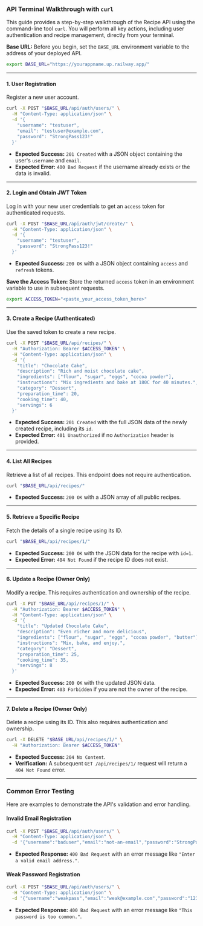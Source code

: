 ### **API Terminal Walkthrough with `curl`**

This guide provides a step-by-step walkthrough of the Recipe API using the command-line tool `curl`. You will perform all key actions, including user authentication and recipe management, directly from your terminal.

**Base URL:**
Before you begin, set the `BASE_URL` environment variable to the address of your deployed API.

```bash
export BASE_URL="https://yourappname.up.railway.app/"
```

-----

#### **1. User Registration**

Register a new user account.

```bash
curl -X POST "$BASE_URL/api/auth/users/" \
  -H "Content-Type: application/json" \
  -d '{
    "username": "testuser",
    "email": "testuser@example.com",
    "password": "StrongPass123!"
  }'
```

  * **Expected Success:** `201 Created` with a JSON object containing the user's `username` and `email`.
  * **Expected Error:** `400 Bad Request` if the username already exists or the data is invalid.

-----

#### **2. Login and Obtain JWT Token**

Log in with your new user credentials to get an `access` token for authenticated requests.

```bash
curl -X POST "$BASE_URL/api/auth/jwt/create/" \
  -H "Content-Type: application/json" \
  -d '{
    "username": "testuser",
    "password": "StrongPass123!"
  }'
```

  * **Expected Success:** `200 OK` with a JSON object containing `access` and `refresh` tokens.

**Save the Access Token:**
Store the returned `access` token in an environment variable to use in subsequent requests.

```bash
export ACCESS_TOKEN="<paste_your_access_token_here>"
```

-----

#### **3. Create a Recipe (Authenticated)**

Use the saved token to create a new recipe.

```bash
curl -X POST "$BASE_URL/api/recipes/" \
  -H "Authorization: Bearer $ACCESS_TOKEN" \
  -H "Content-Type: application/json" \
  -d '{
    "title": "Chocolate Cake",
    "description": "Rich and moist chocolate cake",
    "ingredients": ["flour", "sugar", "eggs", "cocoa powder"],
    "instructions": "Mix ingredients and bake at 180C for 40 minutes.",
    "category": "Dessert",
    "preparation_time": 20,
    "cooking_time": 40,
    "servings": 6
  }'
```

  * **Expected Success:** `201 Created` with the full JSON data of the newly created recipe, including its `id`.
  * **Expected Error:** `401 Unauthorized` if no `Authorization` header is provided.

-----

#### **4. List All Recipes**

Retrieve a list of all recipes. This endpoint does not require authentication.

```bash
curl "$BASE_URL/api/recipes/"
```

  * **Expected Success:** `200 OK` with a JSON array of all public recipes.

-----

#### **5. Retrieve a Specific Recipe**

Fetch the details of a single recipe using its ID.

```bash
curl "$BASE_URL/api/recipes/1/"
```

  * **Expected Success:** `200 OK` with the JSON data for the recipe with `id=1`.
  * **Expected Error:** `404 Not Found` if the recipe ID does not exist.

-----

#### **6. Update a Recipe (Owner Only)**

Modify a recipe. This requires authentication and ownership of the recipe.

```bash
curl -X PUT "$BASE_URL/api/recipes/1/" \
  -H "Authorization: Bearer $ACCESS_TOKEN" \
  -H "Content-Type: application/json" \
  -d '{
    "title": "Updated Chocolate Cake",
    "description": "Even richer and more delicious",
    "ingredients": ["flour", "sugar", "eggs", "cocoa powder", "butter"],
    "instructions": "Mix, bake, and enjoy.",
    "category": "Dessert",
    "preparation_time": 25,
    "cooking_time": 35,
    "servings": 8
  }'
```

  * **Expected Success:** `200 OK` with the updated JSON data.
  * **Expected Error:** `403 Forbidden` if you are not the owner of the recipe.

-----

#### **7. Delete a Recipe (Owner Only)**

Delete a recipe using its ID. This also requires authentication and ownership.

```bash
curl -X DELETE "$BASE_URL/api/recipes/1/" \
  -H "Authorization: Bearer $ACCESS_TOKEN"
```

  * **Expected Success:** `204 No Content`.
  * **Verification:** A subsequent `GET /api/recipes/1/` request will return a `404 Not Found` error.

-----

### **Common Error Testing**

Here are examples to demonstrate the API's validation and error handling.

#### **Invalid Email Registration**

```bash
curl -X POST "$BASE_URL/api/auth/users/" \
  -H "Content-Type: application/json" \
  -d '{"username":"baduser","email":"not-an-email","password":"StrongPass123!"}'
```

  * **Expected Response:** `400 Bad Request` with an error message like `"Enter a valid email address."`.

#### **Weak Password Registration**

```bash
curl -X POST "$BASE_URL/api/auth/users/" \
  -H "Content-Type: application/json" \
  -d '{"username":"weakpass","email":"weak@example.com","password":"123456"}'
```

  * **Expected Response:** `400 Bad Request` with an error message like `"This password is too common."`.